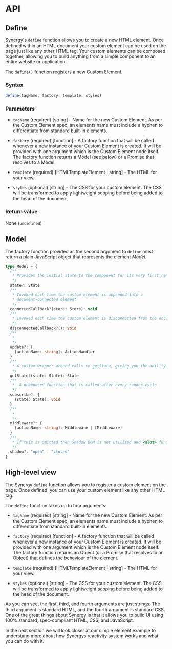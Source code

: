 <x-app>

# API

## Define

Synergy's `define` function allows you to create a new HTML element. Once defined within an HTML document your custom element can be used on the page just like any other HTML tag. Your custom elements can be composed together, allowing you to build anything from a simple component to an entire website or application.

The `define()` function registers a new Custom Element.

### Syntax

```js
define(tagName, factory, template, styles)
```

### Parameters

- `tagName` (required) [string] - Name for the new Custom Element. As per the Custom Element
  spec, an elements name must include a hyphen to differentiate from standard built-in elements.

- `factory` (required) [function] - A factory function that will be called whenever a new instance of your Custom Element is created. It will be provided with one argument which is the Custom Element node itself. The factory function returns a Model (see below) or a Promise that resolves to a Model.

- `template` (required) [HTMLTemplateElement | string] - The HTML for your view.

- `styles` (optional) [string] - The CSS for your custom element. The CSS will be transformed to apply lightweight scoping before being added to the head of the document.

### Return value

None (`undefined`)

## Model

The factory function provided as the second argument to `define` must return a plain JavaScript object that represents the element _Model_.

```ts
type Model = {
  /**
   * Provides the initial state to the component for its very first render.
   */
  state?: State
  /**
   * Invoked each time the custom element is appended into a
   * document-connected element
   */
  connectedCallback?(store: Store): void
  /**
   * Invoked each time the custom element is disconnected from the document
   */
  disconnectedCallback?(): void
  /**
   *
   */
  update?: {
    [actionName: string]: ActionHandler
  }
  /**
   * A custom wrapper around calls to getState, giving you the ability to define derived properties, for example
   */
  getState?(state: State): State
  /**
   *  A debounced function that is called after every render cycle
   */
  subscribe?: {
    (state: State): void
  }
  /**
   *
   */
  middleware?: {
    [actionName: string]: Middleware | [Middleware]
  }
  /**
   * If this is omitted then Shadow DOM is not utilised and <slot> functionality is polyfilled.
   */
  shadow?: "open" | "closed"
}
```

## High-level view

The Synergy `define` function allows you to register a custom element on the page. Once defined, you can use your custom element like any other HTML tag.

The `define` function takes up to four arguments:

- `tagName` (required) [string] - Name for the new Custom Element. As per the Custom Element
  spec, an elements name must include a hyphen to differentiate from standard built-in elements.

- `factory` (required) [function] - A factory function that will be called whenever a new instance of your Custom Element is created. It will be provided with one argument which is the Custom Element node itself. The factory function returns an Object (or a Promise that resolves to an Object) that defines the behaviour of the element.

- `template` (required) [HTMLTemplateElement | string] - The HTML for your view.

- `styles` (optional) [string] - The CSS for your custom element. The CSS will be transformed to apply lightweight scoping before being added to the head of the document.

As you can see, the first, third, and fourth arguments are just strings. The third argument is standard HTML, and the fourth argument is standard CSS. One of the great things about Synergy is that it allows you to build UI using 100% standard, spec-compliant HTML, CSS, and JavaScript.

In the next section we will look closer at our simple element example to understand more about how Synergys reactivity system works and what you can do with it.

</x-app>
